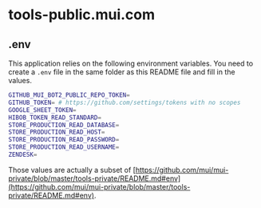 # tools-public.mui.com

## .env

This application relies on the following environment variables.
You need to create a `.env` file in the same folder as this README file and fill in the values.

```bash
GITHUB_MUI_BOT2_PUBLIC_REPO_TOKEN=
GITHUB_TOKEN= # https://github.com/settings/tokens with no scopes
GOOGLE_SHEET_TOKEN=
HIBOB_TOKEN_READ_STANDARD=
STORE_PRODUCTION_READ_DATABASE=
STORE_PRODUCTION_READ_HOST=
STORE_PRODUCTION_READ_PASSWORD=
STORE_PRODUCTION_READ_USERNAME=
ZENDESK=
```

Those values are actually a subset of [https://github.com/mui/mui-private/blob/master/tools-private/README.md#env](https://github.com/mui/mui-private/blob/master/tools-private/README.md#env).
